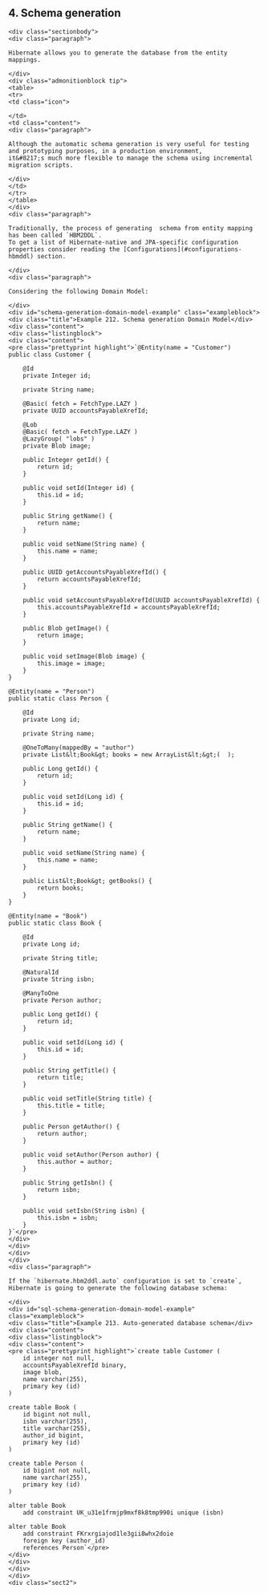  ## 4. Schema generation

    <div class="sectionbody">
    <div class="paragraph">

    Hibernate allows you to generate the database from the entity mappings.

    </div>
    <div class="admonitionblock tip">
    <table>
    <tr>
    <td class="icon">

    </td>
    <td class="content">
    <div class="paragraph">

    Although the automatic schema generation is very useful for testing and prototyping purposes, in a production environment,
    it&#8217;s much more flexible to manage the schema using incremental migration scripts.

    </div>
    </td>
    </tr>
    </table>
    </div>
    <div class="paragraph">

    Traditionally, the process of generating  schema from entity mapping has been called `HBM2DDL`.
    To get a list of Hibernate-native and JPA-specific configuration properties consider reading the [Configurations](#configurations-hbmddl) section.

    </div>
    <div class="paragraph">

    Considering the following Domain Model:

    </div>
    <div id="schema-generation-domain-model-example" class="exampleblock">
    <div class="title">Example 212. Schema generation Domain Model</div>
    <div class="content">
    <div class="listingblock">
    <div class="content">
    <pre class="prettyprint highlight">`@Entity(name = "Customer")
    public class Customer {

        @Id
        private Integer id;

        private String name;

        @Basic( fetch = FetchType.LAZY )
        private UUID accountsPayableXrefId;

        @Lob
        @Basic( fetch = FetchType.LAZY )
        @LazyGroup( "lobs" )
        private Blob image;

        public Integer getId() {
            return id;
        }

        public void setId(Integer id) {
            this.id = id;
        }

        public String getName() {
            return name;
        }

        public void setName(String name) {
            this.name = name;
        }

        public UUID getAccountsPayableXrefId() {
            return accountsPayableXrefId;
        }

        public void setAccountsPayableXrefId(UUID accountsPayableXrefId) {
            this.accountsPayableXrefId = accountsPayableXrefId;
        }

        public Blob getImage() {
            return image;
        }

        public void setImage(Blob image) {
            this.image = image;
        }
    }

    @Entity(name = "Person")
    public static class Person {

        @Id
        private Long id;

        private String name;

        @OneToMany(mappedBy = "author")
        private List&lt;Book&gt; books = new ArrayList&lt;&gt;(  );

        public Long getId() {
            return id;
        }

        public void setId(Long id) {
            this.id = id;
        }

        public String getName() {
            return name;
        }

        public void setName(String name) {
            this.name = name;
        }

        public List&lt;Book&gt; getBooks() {
            return books;
        }
    }

    @Entity(name = "Book")
    public static class Book {

        @Id
        private Long id;

        private String title;

        @NaturalId
        private String isbn;

        @ManyToOne
        private Person author;

        public Long getId() {
            return id;
        }

        public void setId(Long id) {
            this.id = id;
        }

        public String getTitle() {
            return title;
        }

        public void setTitle(String title) {
            this.title = title;
        }

        public Person getAuthor() {
            return author;
        }

        public void setAuthor(Person author) {
            this.author = author;
        }

        public String getIsbn() {
            return isbn;
        }

        public void setIsbn(String isbn) {
            this.isbn = isbn;
        }
    }`</pre>
    </div>
    </div>
    </div>
    </div>
    <div class="paragraph">

    If the `hibernate.hbm2ddl.auto` configuration is set to `create`, Hibernate is going to generate the following database schema:

    </div>
    <div id="sql-schema-generation-domain-model-example" class="exampleblock">
    <div class="title">Example 213. Auto-generated database schema</div>
    <div class="content">
    <div class="listingblock">
    <div class="content">
    <pre class="prettyprint highlight">`create table Customer (
        id integer not null,
        accountsPayableXrefId binary,
        image blob,
        name varchar(255),
        primary key (id)
    )

    create table Book (
        id bigint not null,
        isbn varchar(255),
        title varchar(255),
        author_id bigint,
        primary key (id)
    )

    create table Person (
        id bigint not null,
        name varchar(255),
        primary key (id)
    )

    alter table Book
        add constraint UK_u31e1frmjp9mxf8k8tmp990i unique (isbn)

    alter table Book
        add constraint FKrxrgiajod1le3gii8whx2doie
        foreign key (author_id)
        references Person`</pre>
    </div>
    </div>
    </div>
    </div>
    <div class="sect2">